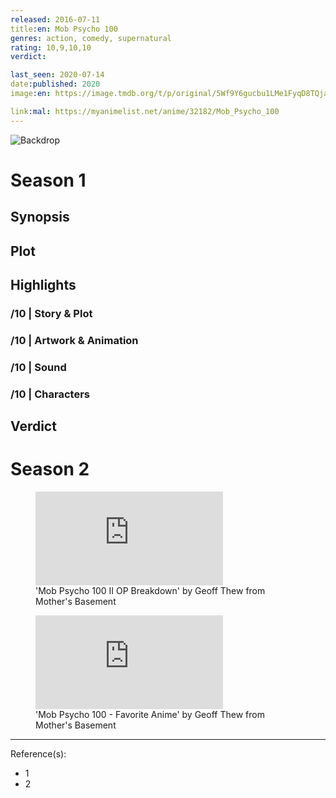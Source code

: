 ```yaml
---
released: 2016-07-11
title:en: Mob Psycho 100
genres: action, comedy, supernatural
rating: 10,9,10,10
verdict:

last_seen: 2020-07-14
date:published: 2020
image:en: https://image.tmdb.org/t/p/original/5Wf9Y6gucbu1LMe1FyqD8TQjaNM.jpg

link:mal: https://myanimelist.net/anime/32182/Mob_Psycho_100
---
```


![Backdrop]()

<!-- SEASON DIVIDER -->
# Season 1

## Synopsis

## Plot

## Highlights

### /10 | Story & Plot

### /10 | Artwork & Animation

### /10 | Sound

### /10 | Characters

## Verdict

<!-- SPOILERS -->

<!-- SEASON DIVIDER -->
# Season 2

<!-- SPOILERS -->

<figure class="youtube">
    <div>
        <iframe src="https://www.youtube-nocookie.com/embed/psQY-6KjyIA" frameborder="0" allow="accelerometer; autoplay; encrypted-media; gyroscope; picture-in-picture" allowfullscreen></iframe>
    </div>
    <figcaption>
    'Mob Psycho 100 II OP Breakdown' by Geoff Thew from Mother's Basement
    </figcaption>
</figure>

<!-- CLOSING -->

<figure class="youtube">
    <div>
        <iframe src="https://www.youtube-nocookie.com/embed/k-DyIWF0h-8" frameborder="0" allow="accelerometer; autoplay; encrypted-media; gyroscope; picture-in-picture" allowfullscreen></iframe>
    </div>
    <figcaption>
    'Mob Psycho 100 - Favorite Anime' by Geoff Thew from Mother's Basement
    </figcaption>
</figure>

---
Reference(s):

- 1
- 2
